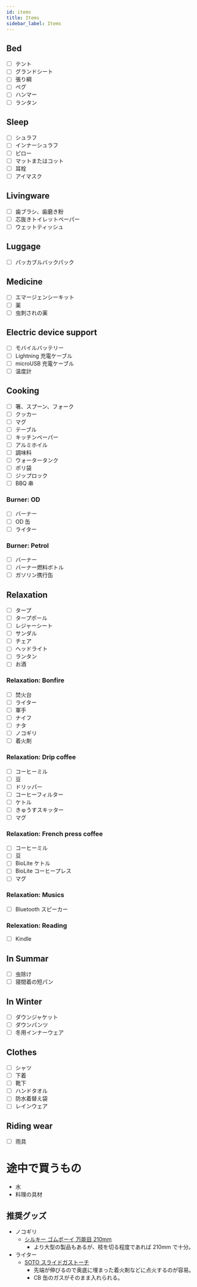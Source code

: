 ```yaml
---
id: items
title: Items
sidebar_label: Items
---
```


## Bed

* [ ] テント
* [ ] グランドシート
* [ ] 張り綱
* [ ] ペグ
* [ ] ハンマー
* [ ] ランタン

## Sleep

* [ ] シュラフ
* [ ] インナーシュラフ
* [ ] ピロー
* [ ] マットまたはコット
* [ ] 耳栓
* [ ] アイマスク

## Livingware

* [ ] 歯ブラシ、歯磨き粉
* [ ] 芯抜きトイレットペーパー
* [ ] ウェットティッシュ

## Luggage

* [ ] パッカブルバックパック

## Medicine

* [ ] エマージェンシーキット
* [ ] 薬
* [ ] 虫刺されの薬

## Electric device support

* [ ] モバイルバッテリー
* [ ] Lightning 充電ケーブル
* [ ] microUSB 充電ケーブル
* [ ] 温度計

## Cooking

* [ ] 箸、スプーン、フォーク
* [ ] クッカー
* [ ] マグ
* [ ] テーブル
* [ ] キッチンペーパー
* [ ] アルミホイル
* [ ] 調味料
* [ ] ウォータータンク
* [ ] ポリ袋
* [ ] ジップロック
* [ ] BBQ 串

### Burner: OD

* [ ] バーナー
* [ ] OD 缶
* [ ] ライター

### Burner: Petrol

* [ ] バーナー
* [ ] バーナー燃料ボトル
* [ ] ガソリン携行缶

## Relaxation

* [ ] タープ
* [ ] タープポール
* [ ] レジャーシート
* [ ] サンダル
* [ ] チェア
* [ ] ヘッドライト
* [ ] ランタン
* [ ] お酒

### Relaxation: Bonfire

* [ ] 焚火台
* [ ] ライター
* [ ] 軍手
* [ ] ナイフ
* [ ] ナタ
* [ ] ノコギリ
* [ ] 着火剤

### Relaxation: Drip coffee

* [ ] コーヒーミル
* [ ] 豆
* [ ] ドリッパー
* [ ] コーヒーフィルター
* [ ] ケトル
* [ ] きゅうすスキッター
* [ ] マグ

### Relaxation: French press coffee

* [ ] コーヒーミル
* [ ] 豆
* [ ] BioLite ケトル
* [ ] BioLite コーヒープレス
* [ ] マグ

### Relaxation: Musics

* [ ] Bluetooth スピーカー

### Relexation: Reading

* [ ] Kindle

## In Summar

* [ ] 虫除け
* [ ] 寝間着の短パン

## In Winter

* [ ] ダウンジャケット
* [ ] ダウンパンツ
* [ ] 冬用インナーウェア

## Clothes

* [ ] シャツ
* [ ] 下着
* [ ] 靴下
* [ ] ハンドタオル
* [ ] 防水着替え袋
* [ ] レインウェア

## Riding wear

* [ ] 雨具

# 途中で買うもの

* 水
* 料理の具材

## 推奨グッズ

* ノコギリ
  * [シルキー ゴムボーイ 万能目 210mm](https://www.amazon.co.jp/dp/B000CEAX8S/)
    * より大型の製品もあるが、枝を切る程度であれば 210mm で十分。
* ライター
  * [SOTO スライドガストーチ](https://www.amazon.co.jp/dp/B004WMPFWA/)
    * 先端が伸びるので奥底に埋まった着火剤などに点火するのが容易。
    * CB 缶のガスがそのまま入れられる。
